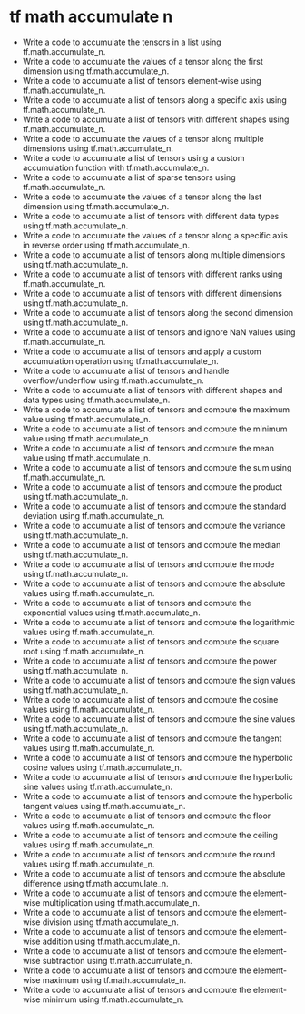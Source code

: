 # tf math accumulate n

- Write a code to accumulate the tensors in a list using tf.math.accumulate_n.
- Write a code to accumulate the values of a tensor along the first dimension using tf.math.accumulate_n.
- Write a code to accumulate a list of tensors element-wise using tf.math.accumulate_n.
- Write a code to accumulate a list of tensors along a specific axis using tf.math.accumulate_n.
- Write a code to accumulate a list of tensors with different shapes using tf.math.accumulate_n.
- Write a code to accumulate the values of a tensor along multiple dimensions using tf.math.accumulate_n.
- Write a code to accumulate a list of tensors using a custom accumulation function with tf.math.accumulate_n.
- Write a code to accumulate a list of sparse tensors using tf.math.accumulate_n.
- Write a code to accumulate the values of a tensor along the last dimension using tf.math.accumulate_n.
- Write a code to accumulate a list of tensors with different data types using tf.math.accumulate_n.
- Write a code to accumulate the values of a tensor along a specific axis in reverse order using tf.math.accumulate_n.
- Write a code to accumulate a list of tensors along multiple dimensions using tf.math.accumulate_n.
- Write a code to accumulate a list of tensors with different ranks using tf.math.accumulate_n.
- Write a code to accumulate a list of tensors with different dimensions using tf.math.accumulate_n.
- Write a code to accumulate a list of tensors along the second dimension using tf.math.accumulate_n.
- Write a code to accumulate a list of tensors and ignore NaN values using tf.math.accumulate_n.
- Write a code to accumulate a list of tensors and apply a custom accumulation operation using tf.math.accumulate_n.
- Write a code to accumulate a list of tensors and handle overflow/underflow using tf.math.accumulate_n.
- Write a code to accumulate a list of tensors with different shapes and data types using tf.math.accumulate_n.
- Write a code to accumulate a list of tensors and compute the maximum value using tf.math.accumulate_n.
- Write a code to accumulate a list of tensors and compute the minimum value using tf.math.accumulate_n.
- Write a code to accumulate a list of tensors and compute the mean value using tf.math.accumulate_n.
- Write a code to accumulate a list of tensors and compute the sum using tf.math.accumulate_n.
- Write a code to accumulate a list of tensors and compute the product using tf.math.accumulate_n.
- Write a code to accumulate a list of tensors and compute the standard deviation using tf.math.accumulate_n.
- Write a code to accumulate a list of tensors and compute the variance using tf.math.accumulate_n.
- Write a code to accumulate a list of tensors and compute the median using tf.math.accumulate_n.
- Write a code to accumulate a list of tensors and compute the mode using tf.math.accumulate_n.
- Write a code to accumulate a list of tensors and compute the absolute values using tf.math.accumulate_n.
- Write a code to accumulate a list of tensors and compute the exponential values using tf.math.accumulate_n.
- Write a code to accumulate a list of tensors and compute the logarithmic values using tf.math.accumulate_n.
- Write a code to accumulate a list of tensors and compute the square root using tf.math.accumulate_n.
- Write a code to accumulate a list of tensors and compute the power using tf.math.accumulate_n.
- Write a code to accumulate a list of tensors and compute the sign values using tf.math.accumulate_n.
- Write a code to accumulate a list of tensors and compute the cosine values using tf.math.accumulate_n.
- Write a code to accumulate a list of tensors and compute the sine values using tf.math.accumulate_n.
- Write a code to accumulate a list of tensors and compute the tangent values using tf.math.accumulate_n.
- Write a code to accumulate a list of tensors and compute the hyperbolic cosine values using tf.math.accumulate_n.
- Write a code to accumulate a list of tensors and compute the hyperbolic sine values using tf.math.accumulate_n.
- Write a code to accumulate a list of tensors and compute the hyperbolic tangent values using tf.math.accumulate_n.
- Write a code to accumulate a list of tensors and compute the floor values using tf.math.accumulate_n.
- Write a code to accumulate a list of tensors and compute the ceiling values using tf.math.accumulate_n.
- Write a code to accumulate a list of tensors and compute the round values using tf.math.accumulate_n.
- Write a code to accumulate a list of tensors and compute the absolute difference using tf.math.accumulate_n.
- Write a code to accumulate a list of tensors and compute the element-wise multiplication using tf.math.accumulate_n.
- Write a code to accumulate a list of tensors and compute the element-wise division using tf.math.accumulate_n.
- Write a code to accumulate a list of tensors and compute the element-wise addition using tf.math.accumulate_n.
- Write a code to accumulate a list of tensors and compute the element-wise subtraction using tf.math.accumulate_n.
- Write a code to accumulate a list of tensors and compute the element-wise maximum using tf.math.accumulate_n.
- Write a code to accumulate a list of tensors and compute the element-wise minimum using tf.math.accumulate_n.